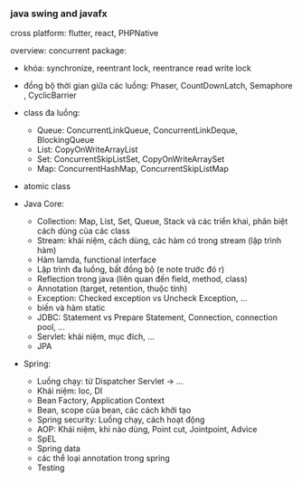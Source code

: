 ### java swing and javafx

cross platform: flutter, react, PHPNative


overview: concurrent package:

- khóa: synchronize, reentrant lock,  reentrance read write lock
- đồng bộ thời gian giữa các luồng: Phaser, CountDownLatch, Semaphore , CyclicBarrier
- class đa luồng:

  + Queue: ConcurrentLinkQueue, ConcurrentLinkDeque, BlockingQueue
  + List: CopyOnWriteArrayList
  + Set: ConcurrentSkipListSet, CopyOnWriteArraySet
  + Map: ConcurrentHashMap, ConcurrentSkipListMap
- atomic class
- Java Core:

  + Collection: Map, List, Set, Queue, Stack và các triển khai, phân biệt cách dùng của các class
  + Stream: khái niệm, cách dùng, các hàm có trong stream (lập trình hàm)
  + Hàm lamda, functional interface
  + Lập trình đa luồng, bất đồng bộ (e note trước đó r)
  + Reflection trong java (liên quan đến field, method, class)
  + Annotation (target, retention, thuộc tính)
  + Exception: Checked exception vs Uncheck Exception, ...
  + biến và hàm static
  + JDBC: Statement vs Prepare Statement, Connection, connection pool, ...
  + Servlet: khái niệm, mục đích, ...
  + JPA
- Spring:

  + Luồng chạy: từ Dispatcher Servlet -> ...
  + Khái niệm: Ioc, DI
  + Bean Factory, Application Context
  + Bean, scope của bean, các cách khởi tạo
  + Spring security: Luồng chạy, cách hoạt động
  + AOP: Khái niệm, khi nào dùng, Point cut, Jointpoint, Advice
  + SpEL
  + Spring data
  + các thể loại annotation trong spring
  + Testing
